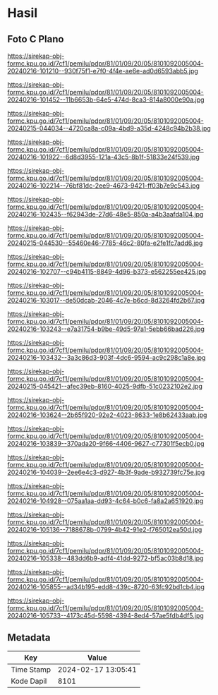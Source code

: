 # Hasil

## Foto C Plano

https://sirekap-obj-formc.kpu.go.id/7cf1/pemilu/pdpr/81/01/09/20/05/8101092005004-20240216-101210--930f75f1-e7f0-4f4e-ae6e-ad0d6593abb5.jpg

https://sirekap-obj-formc.kpu.go.id/7cf1/pemilu/pdpr/81/01/09/20/05/8101092005004-20240216-101452--11b6653b-64e5-474d-8ca3-814a8000e90a.jpg

https://sirekap-obj-formc.kpu.go.id/7cf1/pemilu/pdpr/81/01/09/20/05/8101092005004-20240215-044034--4720ca8a-c09a-4bd9-a35d-4248c94b2b38.jpg

https://sirekap-obj-formc.kpu.go.id/7cf1/pemilu/pdpr/81/01/09/20/05/8101092005004-20240216-101922--6d8d3955-121a-43c5-8b1f-51833e24f539.jpg

https://sirekap-obj-formc.kpu.go.id/7cf1/pemilu/pdpr/81/01/09/20/05/8101092005004-20240216-102214--76bf81dc-2ee9-4673-9421-ff03b7e9c543.jpg

https://sirekap-obj-formc.kpu.go.id/7cf1/pemilu/pdpr/81/01/09/20/05/8101092005004-20240216-102435--f62943de-27d6-48e5-850a-a4b3aafda104.jpg

https://sirekap-obj-formc.kpu.go.id/7cf1/pemilu/pdpr/81/01/09/20/05/8101092005004-20240215-044530--55460e46-7785-46c2-80fa-e2fe1fc7add6.jpg

https://sirekap-obj-formc.kpu.go.id/7cf1/pemilu/pdpr/81/01/09/20/05/8101092005004-20240216-102707--c94b4115-8849-4d96-b373-e562255ee425.jpg

https://sirekap-obj-formc.kpu.go.id/7cf1/pemilu/pdpr/81/01/09/20/05/8101092005004-20240216-103017--de50dcab-2046-4c7e-b6cd-8d3264fd2b67.jpg

https://sirekap-obj-formc.kpu.go.id/7cf1/pemilu/pdpr/81/01/09/20/05/8101092005004-20240216-103243--e7a31754-b9be-49d5-97a1-5ebb66bad226.jpg

https://sirekap-obj-formc.kpu.go.id/7cf1/pemilu/pdpr/81/01/09/20/05/8101092005004-20240216-103432--3a3c86d3-903f-4dc6-9594-ac9c298c1a8e.jpg

https://sirekap-obj-formc.kpu.go.id/7cf1/pemilu/pdpr/81/01/09/20/05/8101092005004-20240215-045421--afec39eb-8160-4025-9dfb-51c0232102e2.jpg

https://sirekap-obj-formc.kpu.go.id/7cf1/pemilu/pdpr/81/01/09/20/05/8101092005004-20240216-103624--2b65f920-92e2-4023-8633-1e8b62433aab.jpg

https://sirekap-obj-formc.kpu.go.id/7cf1/pemilu/pdpr/81/01/09/20/05/8101092005004-20240216-103839--370ada20-9f66-4406-9627-c77301f5ecb0.jpg

https://sirekap-obj-formc.kpu.go.id/7cf1/pemilu/pdpr/81/01/09/20/05/8101092005004-20240216-104039--2ee6e4c3-d927-4b3f-9ade-b932739fc75e.jpg

https://sirekap-obj-formc.kpu.go.id/7cf1/pemilu/pdpr/81/01/09/20/05/8101092005004-20240216-104928--075aa1aa-dd93-4c64-b0c6-fa8a2a651920.jpg

https://sirekap-obj-formc.kpu.go.id/7cf1/pemilu/pdpr/81/01/09/20/05/8101092005004-20240216-105136--7188678b-0799-4b42-91e2-f765012ea50d.jpg

https://sirekap-obj-formc.kpu.go.id/7cf1/pemilu/pdpr/81/01/09/20/05/8101092005004-20240216-105338--483dd6b9-adf4-41dd-9272-bf5ac03b8d18.jpg

https://sirekap-obj-formc.kpu.go.id/7cf1/pemilu/pdpr/81/01/09/20/05/8101092005004-20240216-105855--ad34b195-edd8-439c-8720-63fc92bd1cb4.jpg

https://sirekap-obj-formc.kpu.go.id/7cf1/pemilu/pdpr/81/01/09/20/05/8101092005004-20240216-105733--4173c45d-5598-4394-8ed4-57ae5fdb4df5.jpg


## Metadata

| Key        | Value               |
| ---------- | ------------------- |
| Time Stamp | 2024-02-17 13:05:41 |
| Kode Dapil | 8101                |



